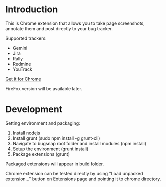 # Introduction
This is Chrome extension that allows you to take page screenshots, annotate them and post directly to your bug tracker.

Supported trackers:

* Gemini
* Jira
* Rally
* Redmine
* YouTrack

[Get it for Chrome](https://chrome.google.com/webstore/detail/bugsnap/mfodpdfcbkmkdebahlkghnegochneenh)

FireFox version will be available later.

# Development

Setting environment and packaging:

1. Install nodejs
2. Install grunt (sudo npm install -g grunt-cli)
3. Navigate to bugsnap root folder and install modules (npm install)
4. Setup the environment (grunt install)
5. Package extensions (grunt)

Packaged extensions will appear in build folder.

Chrome extension can be tested directly by using "Load unpacked extension..."
button on Extensions page and pointing it to chrome directory.